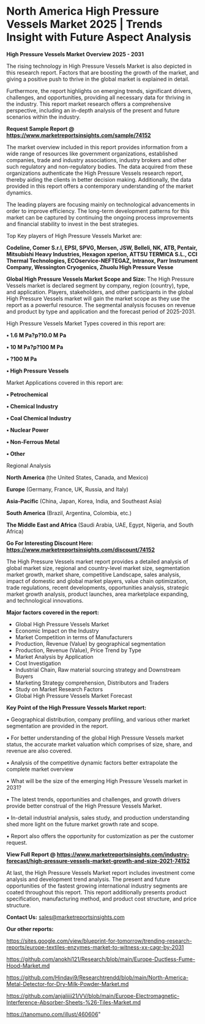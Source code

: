 # North America High Pressure Vessels Market 2025 | Trends Insight with Future Aspect Analysis

<Strong> High Pressure Vessels Market Overview 2025 - 2031</strong>

The rising technology in High Pressure Vessels Market is also depicted in this research report. Factors that are boosting the growth of the market, and giving a positive push to thrive in the global market is explained in detail.

Furthermore, the report highlights on emerging trends, significant drivers, challenges, and opportunities, providing all necessary data for thriving in the industry. This report market research offers a comprehensive perspective, including an in-depth analysis of the present and future scenarios within the industry.

<strong>Request Sample Report @ <a href=https://www.marketreportsinsights.com/sample/74152>https://www.marketreportsinsights.com/sample/74152</a></strong>

The market overview included in this report provides information from a wide range of resources like government organizations, established companies, trade and industry associations, industry brokers and other such regulatory and non-regulatory bodies. The data acquired from these organizations authenticate the High Pressure Vessels research report, thereby aiding the clients in better decision making. Additionally, the data provided in this report offers a contemporary understanding of the market dynamics.

The leading players are focusing mainly on technological advancements in order to improve efficiency. The long-term development patterns for this market can be captured by continuing the ongoing process improvements and financial stability to invest in the best strategies.

Top Key players of High Pressure Vessels Market are:

<strong>Codeline, Comer S.r.l, EPSI, SPVG, Mersen, JSW, Belleli, NK, ATB, Pentair, Mitsubishi Heavy Industries, Hexagon xperion, ATTSU TERMICA S.L., CCI Thermal Technologies, ECOservice-NEFTEGAZ, Intranox, Parr Instrument Company, Wessington Cryogenics, Zhuolu High Pressure Vesse</strong>

<strong><b>Global High Pressure Vessels Market Scope and Size:</b></strong>
The High Pressure Vessels market is declared segment by company, region (country), type, and application. Players, stakeholders, and other participants in the global High Pressure Vessels market will gain the market scope as they use the report as a powerful resource. The segmental analysis focuses on revenue and product by type and application and the forecast period of 2025-2031.

High Pressure Vessels Market Types covered in this report are:

<strong>• 1.6 M Pa?p?10.0 M Pa

• 10 M Pa?p?100 M Pa

• ?100 M Pa

• High Pressure Vessels</strong>

Market Applications covered in this report are:

<strong>• Petrochemical

• Chemical Industry

• Coal Chemical Industry

• Nuclear Power

• Non-Ferrous Metal

• Other</strong> 

Regional Analysis

<strong>North America</strong> (the United States, Canada, and Mexico)

<strong>Europe</strong> (Germany, France, UK, Russia, and Italy)

<strong>Asia-Pacific</strong> (China, Japan, Korea, India, and Southeast Asia)

<strong>South America</strong> (Brazil, Argentina, Colombia, etc.)

<strong>The Middle East and Africa</strong> (Saudi Arabia, UAE, Egypt, Nigeria, and South Africa)

<strong>Go For Interesting Discount Here: <a href=https://www.marketreportsinsights.com/discount/74152>https://www.marketreportsinsights.com/discount/74152</a></strong>

The High Pressure Vessels market report provides a detailed analysis of global market size, regional and country-level market size, segmentation market growth, market share, competitive Landscape, sales analysis, impact of domestic and global market players, value chain optimization, trade regulations, recent developments, opportunities analysis, strategic market growth analysis, product launches, area marketplace expanding, and technological innovations.

<strong><b>Major factors covered in the report:</b></strong>
<ul>
  <li>Global High Pressure Vessels Market </li>
  <li>Economic Impact on the Industry</li>
  <li>Market Competition in terms of Manufacturers</li>
  <li>Production, Revenue (Value) by geographical segmentation</li>
  <li>Production, Revenue (Value), Price Trend by Type</li>
  <li>Market Analysis by Application</li>
  <li>Cost Investigation</li>
  <li>Industrial Chain, Raw material sourcing strategy and Downstream Buyers</li>
  <li>Marketing Strategy comprehension, Distributors and Traders</li>
  <li>Study on Market Research Factors</li>
  <li>Global High Pressure Vessels Market Forecast</li>
</ul>

<strong><b>Key Point of the High Pressure Vessels Market report:</b></strong>

• Geographical distribution, company profiling, and various other market segmentation are provided in the report.

• For better understanding of the global High Pressure Vessels market status, the accurate market valuation which comprises of size, share, and revenue are also covered.

• Analysis of the competitive dynamic factors better extrapolate the complete market overview

• What will be the size of the emerging High Pressure Vessels market in 2031?

• The latest trends, opportunities and challenges, and growth drivers provide better construal of the High Pressure Vessels Market.

• In-detail industrial analysis, sales study, and production understanding shed more light on the future market growth rate and scope.

• Report also offers the opportunity for customization as per the customer request.

<strong><b>View Full Report @ <a href=https://www.marketreportsinsights.com/industry-forecast/high-pressure-vessels-market-growth-and-size-2021-74152>https://www.marketreportsinsights.com/industry-forecast/high-pressure-vessels-market-growth-and-size-2021-74152</a></b></strong>


At last, the High Pressure Vessels Market report includes investment come analysis and development trend analysis. The present and future opportunities of the fastest growing international industry segments are coated throughout this report. This report additionally presents product specification, manufacturing method, and product cost structure, and price structure.

<strong>Contact Us:</strong>
sales@marketreportsinsights.com

<strong>Our other reports:</strong>

<a href=https://sites.google.com/view/blueprint-for-tomorrow/trending-research-reports/europe-textiles-enzymes-market-to-witness-xx-cagr-by-2031>https://sites.google.com/view/blueprint-for-tomorrow/trending-research-reports/europe-textiles-enzymes-market-to-witness-xx-cagr-by-2031</a>

<a href=https://github.com/anokhi121/Research/blob/main/Europe-Ductless-Fume-Hood-Market.md>https://github.com/anokhi121/Research/blob/main/Europe-Ductless-Fume-Hood-Market.md</a>

<a href=https://github.com/Hindavi9/Researchtrendd/blob/main/North-America-Metal-Detector-for-Dry-Milk-Powder-Market.md>https://github.com/Hindavi9/Researchtrendd/blob/main/North-America-Metal-Detector-for-Dry-Milk-Powder-Market.md</a>

<a href=https://github.com/anjaliiii21/VV/blob/main/Europe-Electromagnetic-Interference-Absorber-Sheets-%26-Tiles-Market.md>https://github.com/anjaliiii21/VV/blob/main/Europe-Electromagnetic-Interference-Absorber-Sheets-%26-Tiles-Market.md</a>

<a href=https://tanomuno.com/illust/460606>https://tanomuno.com/illust/460606</a>"
